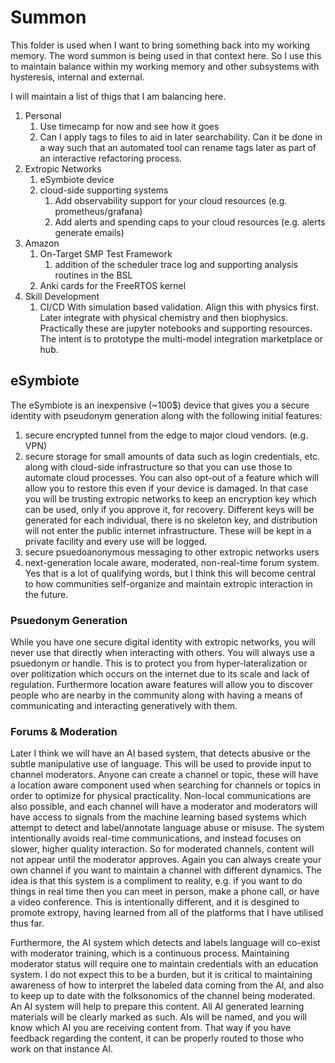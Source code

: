 # Summon

This folder is used when I want to bring something back into my working memory. The word summon is being used in that context here. So I use this to maintain balance within my working memory and other subsystems with hysteresis, internal and external.

I will maintain a list of thigs that I am balancing here.

1. Personal
    1. Use timecamp for now and see how it goes
    5. Can I apply tags to files to aid in later searchability. Can it be done in a way such that an automated tool can rename tags later as part of an interactive refactoring process.
2. Extropic Networks
    1. eSymbiote device
    2. cloud-side supporting systems
        1. Add observability support for your cloud resources (e.g. prometheus/grafana)
        2. Add alerts and spending caps to your cloud resources (e.g. alerts generate emails)
3. Amazon
    1. On-Target SMP Test Framework
        1. addition of the scheduler trace log and supporting analysis routines in the BSL
    2. Anki cards for the FreeRTOS kernel
4. Skill Development
    1. CI/CD With simulation based validation. Align this with physics first. Later integrate with physical chemistry and then biophysics. Practically these are jupyter notebooks and supporting resources. The intent is to prototype the multi-model integration marketplace or hub.

## eSymbiote

The eSymbiote is an inexpensive (~100$) device that gives you a secure identity with pseudonym generation along with the following initial features:

1. secure encrypted tunnel from the edge to major cloud vendors. (e.g. VPN)
2. secure storage for small amounts of data such as login credentials, etc. along with cloud-side infrastructure so that you can use those to automate cloud processes. You can also opt-out of a feature which will allow you to restore this even if your device is damaged. In that case you will be trusting extropic networks to keep an encryption key which can be used, only if you approve it, for recovery. Different keys will be generated for each individual, there is no skeleton key, and distribution will not enter the public internet infrastructure. These will be kept in a private facility and every use will be logged.
3. secure psuedoanonymous messaging to other extropic networks users
4. next-generation locale aware, moderated, non-real-time forum system. Yes that is a lot of qualifying words, but I think this will become central to how communities self-organize and maintain extropic interaction in the future.

### Psuedonym Generation

While you have one secure digital identity with extropic networks, you will never use that directly when interacting with others. You will always use a psuedonym or handle. This is to protect you from hyper-lateralization or over politization which occurs on the internet due to its scale and lack of regulation. Furthermore location aware features will allow you to discover people who are nearby in the community along with having a means of communicating and interacting generatively with them.

### Forums & Moderation

Later I think we will have an AI based system, that detects abusive or the subtle manipulative use of language. This will be used to provide input to channel moderators. Anyone can create a channel or topic, these will have a location aware component used when searching for channels or topics in order to optimize for physical practicality. Non-local communications are also possible, and each channel will have a moderator and moderators will have access to signals from the machine learning based systems which attempt to detect and label/annotate language abuse or misuse. The system intentionally avoids real-time communications, and instead focuses on slower, higher quality interaction. So for moderated channels, content will not appear until the moderator approves. Again you can always create your own channel if you want to maintain a channel with different dynamics. The idea is that this system is a compliment to reality, e.g. if you want to do things in real time then you can meet in person, make a phone call, or have a video conference. This is intentionally different, and it is desgined to promote extropy, having learned from all of the platforms that I have utilised thus far.

Furthermore, the AI system which detects and labels language will co-exist with moderator training, which is a continuous process. Maintaining moderator status will require one to maintain credentials with an education system. I do not expect this to be a burden, but it is critical to maintaining awareness of how to interpret the labeled data coming from the AI, and also to keep up to date with the folksonomics of the channel being moderated. An AI system will help to prepare this content. All AI generated learning materials will be clearly marked as such. AIs will be named, and you will know which AI you are receiving content from. That way if you have feedback regarding the content, it can be properly routed to those who work on that instance AI.

